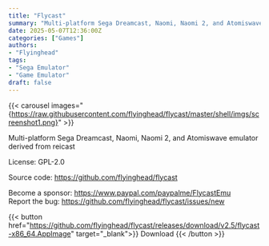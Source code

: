```yaml
---
title: "Flycast"
summary: "Multi-platform Sega Dreamcast, Naomi, Naomi 2, and Atomiswave emulator derived from reicast"
date: 2025-05-07T12:36:00Z
categories: ["Games"]
authors:
- "Flyinghead"
tags: 
- "Sega Emulator"
- "Game Emulator"
draft: false
---
```


{{< carousel images="{https://raw.githubusercontent.com/flyinghead/flycast/master/shell/imgs/screenshot1.png}" >}}

Multi-platform Sega Dreamcast, Naomi, Naomi 2, and Atomiswave emulator derived from reicast

License: GPL-2.0

Source code: <https://github.com/flyinghead/flycast>

Become a sponsor: <https://www.paypal.com/paypalme/FlycastEmu>  
Report the bug: <https://github.com/flyinghead/flycast/issues/new>  

{{< button href="https://github.com/flyinghead/flycast/releases/download/v2.5/flycast-x86_64.AppImage" target="_blank">}}
Download
{{< /button >}}
